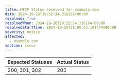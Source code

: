 ```yaml
---
title: HTTP Status resolved for example.com
date: 2024-10-28T19:52:24.316151+00:00
resolved: True
resolvedWhen: 2024-10-28T19:52:24.316164+00:00
resolvedStartTime: 2024-10-25T21:09:43.191474+00:00
severity: notice
affected:
  - example.com
section: issue
---
```


| Expected Statuses | Actual Status  |
|-------------------|----------------|
| 200, 301, 302 | 200 |
